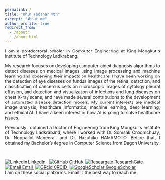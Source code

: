 ```yaml
---
permalink: /
title: "Khin Yadanar Win"
excerpt: "About me"
author_profile: true
redirect_from: 
  - /about/
  - /about.html
---
```


<p align="justify">I am a postdoctoral scholar in Computer Engineering at King Mongkut's Institute of Technology Ladkrabang.</p>

<p align="justify">My research focuses on developing computer-aided diagnosis algorithms to detect diseases on medical images using image processing and machine learning and observing their impacts on healthcare. I have been working on the detection of eye diseases on fundus images of the retina, detection, and classification of cancerous cells on microscopic images of cytology pleural effusion, and detection and visualization of infections and lung diseases on chest X-ray scans, and have made several contributions to the development of automated disease detection models. My current interests are medical image analysis, healthcare informatics, machine learning, deep learning, and ethical AI. I have a keen interest in how AI is going to solve healthcare issues.</p>

<p align="justify">Previously I obtained a Doctor of Engineering from King Mongkut's Institute of Technology Ladkraband, where I worked with Dr. Somsak Choomchuay, Dr. Noppadol Maneerat, and Dr. Hazuhiko HAMAMOTO. Before that, I obtained my Bachelor’s degree in Computer Science from Dagon University.</p> <br/>

[![Linkedin](https://i.stack.imgur.com/gVE0j.png)          LinkedIn            ](https://www.linkedin.com/in/khinyadanar-win/)
&nbsp;
[![GitHub](https://i.stack.imgur.com/tskMh.png)      GitHub             ](https://github.com/kyadanarw)&nbsp;[![Researgate](https://i.stack.imgur.com/a49kg.png)        ResearchGate          ](https://www.researchgate.net/profile/Khin-Win-13)&nbsp;[![Email](https://i.stack.imgur.com/wszAd.png)        Email           ](mailto:kyadanarw@gmail.com)&nbsp;[![ORcid](https://i.stack.imgur.com/Au4eV.png)        ORCID           ](https://orcid.org/0000-0001-7155-9475)&nbsp;[![GoogleScholar](https://i.stack.imgur.com/Rfgco.png) GoogleScholar](https://scholar.google.co.th/citations?user=3Bi3itoAAAAJ&hl=en)\
I am on these social platforms. Email is the best way to reach me.
